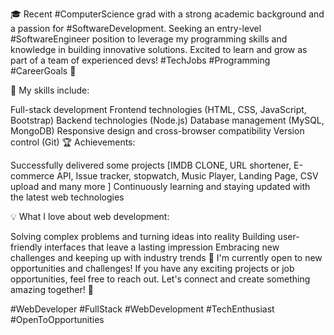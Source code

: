 🎓 Recent #ComputerScience grad with a strong academic background and a passion for #SoftwareDevelopment. Seeking an entry-level #SoftwareEngineer position to leverage my programming skills and knowledge in building innovative solutions. Excited to learn and grow as part of a team of experienced devs! #TechJobs #Programming #CareerGoals 🚀

🔧 My skills include:

Full-stack development
Frontend technologies (HTML, CSS, JavaScript, Bootstrap)
Backend technologies (Node.js)
Database management (MySQL, MongoDB)
Responsive design and cross-browser compatibility
Version control (Git)
🏆 Achievements:

Successfully delivered some projects [IMDB CLONE, URL shortener, E-commerce API, Issue tracker, stopwatch, Music Player, Landing Page, CSV upload and many more ]
Continuously learning and staying updated with the latest web technologies

💡 What I love about web development:

Solving complex problems and turning ideas into reality
Building user-friendly interfaces that leave a lasting impression
Embracing new challenges and keeping up with industry trends
🌟 I'm currently open to new opportunities and challenges! If you have any exciting projects or job opportunities, feel free to reach out. Let's connect and create something amazing together! 🚀

#WebDeveloper #FullStack #WebDevelopment #TechEnthusiast #OpenToOpportunities
